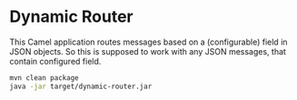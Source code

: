 # Dynamic Router
This Camel application routes messages based on a (configurable) field in JSON objects. So this is supposed to work with any JSON messages, that contain configured field.


```bash
mvn clean package
java -jar target/dynamic-router.jar
```